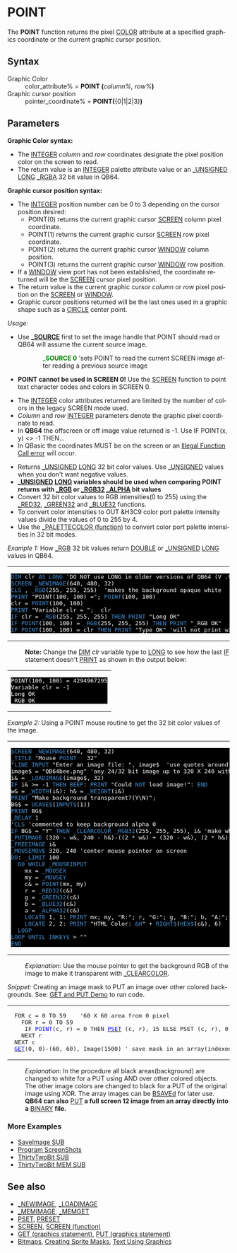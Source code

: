 <style>pre.codeide, pre.outputfixed, .outputcrt0 { background-color: #000 !important; color: #FFF !important; }</style><!DOCTYPE html>
<html class="client-nojs" dir="ltr" lang="en">
<head>
<title>POINT - QB64 Phoenix Edition Wiki</title>
</head>
<body class="mediawiki ltr sitedir-ltr mw-hide-empty-elt ns-0 ns-subject page-POINT rootpage-POINT skin-vector action-view skin-vector-legacy vector-feature-language-in-header-enabled vector-feature-language-in-main-page-header-disabled vector-feature-language-alert-in-sidebar-disabled vector-feature-sticky-header-disabled vector-feature-sticky-header-edit-disabled vector-feature-table-of-contents-disabled vector-feature-visual-enhancement-next-disabled">
<div class="mw-body" id="content" role="main">
<a id="top"></a>
<h1 class="firstHeading mw-first-heading" id="firstHeading"><span class="mw-page-title-main">POINT</span></h1>
<div class="vector-body" id="bodyContent">
<div class="mw-body-content mw-content-ltr" dir="ltr" id="mw-content-text" lang="en"><div class="mw-parser-output"><p>The <b>POINT</b> function returns the pixel <a href="COLOR" title="COLOR">COLOR</a> attribute at a specified graphics coordinate or the current graphic cursor position.
</p>
<h2><span class="mw-headline" id="Syntax">Syntax</span></h2>
<dl><dt>Graphic Color</dt>
<dd>color_attribute% = <b>POINT (</b><i>column%, row%</i><b>)</b></dd>
<dt>Graphic cursor position</dt>
<dd>pointer_coordinate% = <b>POINT(</b>{0|1|2|3}<b>)</b></dd></dl>
<p>
</p>
<h2><span class="mw-headline" id="Parameters">Parameters</span></h2>
<p><b>Graphic Color syntax:</b>
</p>
<ul><li>The <a href="INTEGER" title="INTEGER">INTEGER</a> <i>column</i> and <i>row</i> coordinates designate the pixel position color on the screen to read.</li>
<li>The return value is an <a href="INTEGER" title="INTEGER">INTEGER</a> palette attribute value or an <a href="UNSIGNED" title="UNSIGNED">_UNSIGNED</a> <a href="LONG" title="LONG">LONG</a> <a href="RGBA" title="RGBA">_RGBA</a> 32 bit value in QB64.</li></ul>
<p><b>Graphic cursor position syntax:</b>
</p>
<ul><li>The <a href="INTEGER" title="INTEGER">INTEGER</a> position number can be 0 to 3 depending on the cursor position desired:
<ul><li>POINT(0) returns the current graphic cursor <a href="SCREEN" title="SCREEN">SCREEN</a> column pixel coordinate.</li>
<li>POINT(1) returns the current graphic cursor <a href="SCREEN" title="SCREEN">SCREEN</a> row pixel coordinate.</li>
<li>POINT(2) returns the current graphic cursor <a href="WINDOW" title="WINDOW">WINDOW</a> column position.</li>
<li>POINT(3) returns the current graphic cursor <a href="WINDOW" title="WINDOW">WINDOW</a> row position.</li></ul></li>
<li>If a <a href="WINDOW" title="WINDOW">WINDOW</a> view port has not been established, the coordinate returned will be the <a href="SCREEN" title="SCREEN">SCREEN</a> cursor pixel position.</li>
<li>The return value is the current graphic cursor <i>column</i> or <i>row</i> pixel position on the <a href="SCREEN" title="SCREEN">SCREEN</a> or <a href="WINDOW" title="WINDOW">WINDOW</a>.</li>
<li>Graphic cursor positions returned will be the last ones used in a graphic shape such as a <a href="CIRCLE" title="CIRCLE">CIRCLE</a> center point.</li></ul>
<p>
<i>Usage:</i>
</p>
<ul><li>Use <b><a href="SOURCE" title="SOURCE">_SOURCE</a></b> first to set the image handle that POINT should read or QB64 will assume the current source image.</li></ul>
<dl><dd><dl><dd><b><span style="color:green;">_SOURCE 0</span></b> 'sets POINT to read the current SCREEN image after reading a previous source image</dd></dl></dd></dl>
<ul><li><b>POINT cannot be used in SCREEN 0!</b> Use the <a href="SCREEN_(function)" title="SCREEN (function)">SCREEN</a> function to point text character codes and colors in SCREEN 0.</li></ul>
<p>
</p>
<ul><li>The <a href="INTEGER" title="INTEGER">INTEGER</a> color attributes returned are limited by the number of colors in the legacy SCREEN mode used.</li>
<li><i>Column</i> and <i>row</i> <a href="INTEGER" title="INTEGER">INTEGER</a> parameters denote the graphic pixel coordinate to read.</li>
<li>In <b>QB64</b> the offscreen or off image value returned is -1. Use IF POINT(x, y) &lt;&gt; -1 THEN...</li>
<li>In QBasic the coordinates MUST be on the screen or an <a href="ERROR_Codes" title="ERROR Codes">Illegal Function Call error</a> will occur.</li></ul>
<p>
</p>
<ul><li>Returns <a href="UNSIGNED" title="UNSIGNED">_UNSIGNED</a> <a href="LONG" title="LONG">LONG</a> 32 bit color values. Use <a href="UNSIGNED" title="UNSIGNED">_UNSIGNED</a> values when you don't want negative values.</li>
<li><b><a href="UNSIGNED" title="UNSIGNED">_UNSIGNED</a> <a href="LONG" title="LONG">LONG</a> variables should be used when comparing POINT returns with <a href="RGB" title="RGB">_RGB</a> or <a href="RGB32" title="RGB32">_RGB32</a> <a href="ALPHA" title="ALPHA">_ALPHA</a> bit values</b></li>
<li>Convert 32 bit color values to RGB intensities(0 to 255) using the <a href="RED32" title="RED32">_RED32</a>, <a href="GREEN32" title="GREEN32">_GREEN32</a> and <a href="BLUE32" title="BLUE32">_BLUE32</a> functions.</li>
<li>To convert color intensities to OUT &amp;H3C9 color port palette intensity values divide the values of 0 to 255 by 4.</li>
<li>Use the <a href="PALETTECOLOR_(function)" title="PALETTECOLOR (function)">_PALETTECOLOR (function)</a> to convert color port palette intensities in 32 bit modes.</li></ul>
<p>
<i>Example 1:</i> How <a href="RGB" title="RGB">_RGB</a> 32 bit values return <a href="DOUBLE" title="DOUBLE">DOUBLE</a> or <a href="UNSIGNED" title="UNSIGNED">_UNSIGNED</a> <a href="LONG" title="LONG">LONG</a> values in QB64.
</p>
<table cellpadding="15px" width="100%">
<tbody><tr>
<td><pre class="codeide"><a href="DIM" title="DIM"><span style="color:#4593D8;">DIM</span></a> clr <a href="AS" title="AS"><span style="color:#4593D8;">AS</span></a> <a href="LONG" title="LONG"><span style="color:#4593D8;">LONG</span></a> 'DO NOT use LONG in older versions of QB64 (V .936 down)
<a href="SCREEN" title="SCREEN"><span style="color:#4593D8;">SCREEN</span></a> <a href="NEWIMAGE" title="NEWIMAGE"><span style="color:#4593D8;">_NEWIMAGE</span></a>(640, 480, 32)
<a href="CLS" title="CLS"><span style="color:#4593D8;">CLS</span></a> , <a href="RGB" title="RGB"><span style="color:#4593D8;">_RGB</span></a>(255, 255, 255)  'makes the background opaque white
<a href="PRINT" title="PRINT"><span style="color:#4593D8;">PRINT</span></a> "POINT(100, 100) ="; <a class="mw-selflink selflink"><span style="color:#4593D8;">POINT</span></a>(100, 100)
clr = <a class="mw-selflink selflink"><span style="color:#4593D8;">POINT</span></a>(100, 100)
<a href="PRINT" title="PRINT"><span style="color:#4593D8;">PRINT</span></a> "Variable clr = ";  clr
<a href="IF...THEN" title="IF...THEN"><span style="color:#4593D8;">IF</span></a> clr = <a href="RGB" title="RGB"><span style="color:#4593D8;">_RGB</span></a>(255, 255, 255) <a href="THEN" title="THEN"><span style="color:#4593D8;">THEN</span></a> <a href="PRINT" title="PRINT"><span style="color:#4593D8;">PRINT</span></a> "Long OK"
<a href="IF...THEN" title="IF...THEN"><span style="color:#4593D8;">IF</span></a> <a class="mw-selflink selflink"><span style="color:#4593D8;">POINT</span></a>(100, 100) = <a href="RGB" title="RGB"><span style="color:#4593D8;">_RGB</span></a>(255, 255, 255) <a href="THEN" title="THEN"><span style="color:#4593D8;">THEN</span></a> <a href="PRINT" title="PRINT"><span style="color:#4593D8;">PRINT</span></a> "_RGB OK"
<a href="IF...THEN" title="IF...THEN"><span style="color:#4593D8;">IF</span></a> <a class="mw-selflink selflink"><span style="color:#4593D8;">POINT</span></a>(100, 100) = clr <a href="THEN" title="THEN"><span style="color:#4593D8;">THEN</span></a> <a href="PRINT" title="PRINT"><span style="color:#4593D8;">PRINT</span></a> "Type OK" 'will not print with a LONG variable type
</pre>
</td></tr></tbody></table>
<dl><dd><b>Note:</b> Change the <a href="DIM" title="DIM">DIM</a> <i>clr</i> variable type to <a href="LONG" title="LONG">LONG</a> to see how the last <a class="mw-redirect" href="IF" title="IF">IF</a> statement doesn't <a href="PRINT" title="PRINT">PRINT</a> as shown in the output below:</dd></dl>
<table cellpadding="15px" width="100%">
<tbody><tr>
<td><pre class="outputcrt0">POINT(100, 100) = 4294967295
Variable clr = -1
Long OK
_RGB OK
</pre>
</td></tr></tbody></table>
<p>
<i>Example 2:</i> Using a <a class="mw-selflink selflink">POINT</a> mouse routine to get the 32 bit color values of the image.
</p>
<table cellpadding="15px" width="100%">
<tbody><tr>
<td><pre class="codeide"><a href="SCREEN" title="SCREEN"><span style="color:#4593D8;">SCREEN</span></a> <a href="NEWIMAGE" title="NEWIMAGE"><span style="color:#4593D8;">_NEWIMAGE</span></a>(640, 480, 32)
<a href="TITLE" title="TITLE"><span style="color:#4593D8;">_TITLE</span></a> "Mouse <a class="mw-selflink selflink"><span style="color:#4593D8;">POINT</span>er</a> 32"
'<a href="LINE_INPUT" title="LINE INPUT"><span style="color:#4593D8;">LINE INPUT</span></a> "Enter an image file: ", image$  'use quotes around file names with spaces
image$ = "QB64bee.png" 'any 24/32 bit image up to 320 X 240 with current <a href="PUTIMAGE" title="PUTIMAGE"><span style="color:#4593D8;">_PUTIMAGE</span></a> settings
i&amp; = <a href="LOADIMAGE" title="LOADIMAGE"><span style="color:#4593D8;">_LOADIMAGE</span></a>(image$, 32)
<a href="IF...THEN" title="IF...THEN"><span style="color:#4593D8;">IF</span></a> i&amp; &gt;= -1 <a href="THEN" title="THEN"><span style="color:#4593D8;">THEN</span></a> <a href="BEEP" title="BEEP"><span style="color:#4593D8;">BEEP</span></a>: <a href="PRINT" title="PRINT"><span style="color:#4593D8;">PRINT</span></a> "Could <a href="NOT" title="NOT"><span style="color:#4593D8;">NOT</span></a> load image!": <a href="END" title="END"><span style="color:#4593D8;">END</span></a>
w&amp; = <a href="WIDTH_(function)" title="WIDTH (function)"><span style="color:#4593D8;">_WIDTH</span></a>(i&amp;): h&amp; = <a href="HEIGHT" title="HEIGHT"><span style="color:#4593D8;">_HEIGHT</span></a>(i&amp;)
<a href="PRINT" title="PRINT"><span style="color:#4593D8;">PRINT</span></a> "Make background transparent?(Y\N)";
BG$ = <a href="UCASE$" title="UCASE$"><span style="color:#4593D8;">UCASE$</span></a>(<a href="INPUT$" title="INPUT$"><span style="color:#4593D8;">INPUT$</span></a>(1))
<a href="PRINT" title="PRINT"><span style="color:#4593D8;">PRINT</span></a> BG$
<a href="DELAY" title="DELAY"><span style="color:#4593D8;">_DELAY</span></a> 1
'<a href="CLS" title="CLS"><span style="color:#4593D8;">CLS</span></a> 'commented to keep background alpha 0
<a href="IF...THEN" title="IF...THEN"><span style="color:#4593D8;">IF</span></a> BG$ = "Y" <a href="THEN" title="THEN"><span style="color:#4593D8;">THEN</span></a> <a href="CLEARCOLOR" title="CLEARCOLOR"><span style="color:#4593D8;">_CLEARCOLOR</span></a> <a href="RGB32" title="RGB32"><span style="color:#4593D8;">_RGB32</span></a>(255, 255, 255), i&amp; 'make white Background transparent
<a href="PUTIMAGE" title="PUTIMAGE"><span style="color:#4593D8;">_PUTIMAGE</span></a> (320 - w&amp;, 240 - h&amp;)-((2 * w&amp;) + (320 - w&amp;), (2 * h&amp;) + (240 - h&amp;)), i&amp;, 0
<a href="FREEIMAGE" title="FREEIMAGE"><span style="color:#4593D8;">_FREEIMAGE</span></a> i&amp;
<a href="MOUSEMOVE" title="MOUSEMOVE"><span style="color:#4593D8;">_MOUSEMOVE</span></a> 320, 240 'center mouse pointer on screen
<a href="DO...LOOP" title="DO...LOOP"><span style="color:#4593D8;">DO</span></a>: <a href="LIMIT" title="LIMIT"><span style="color:#4593D8;">_LIMIT</span></a> 100
  <a href="DO...LOOP" title="DO...LOOP"><span style="color:#4593D8;">DO</span></a> <a class="mw-redirect" href="WHILE" title="WHILE"><span style="color:#4593D8;">WHILE</span></a> <a href="MOUSEINPUT" title="MOUSEINPUT"><span style="color:#4593D8;">_MOUSEINPUT</span></a>
    mx = <a href="MOUSEX" title="MOUSEX"><span style="color:#4593D8;">_MOUSEX</span></a>
    my = <a href="MOUSEY" title="MOUSEY"><span style="color:#4593D8;">_MOUSEY</span></a>
    c&amp; = <a class="mw-selflink selflink"><span style="color:#4593D8;">POINT</span></a>(mx, my)
    r = <a href="RED32" title="RED32"><span style="color:#4593D8;">_RED32</span></a>(c&amp;)
    g = <a href="GREEN32" title="GREEN32"><span style="color:#4593D8;">_GREEN32</span></a>(c&amp;)
    b = <a href="BLUE32" title="BLUE32"><span style="color:#4593D8;">_BLUE32</span></a>(c&amp;)
    a = <a href="ALPHA32" title="ALPHA32"><span style="color:#4593D8;">_ALPHA32</span></a>(c&amp;)
    <a href="LOCATE" title="LOCATE"><span style="color:#4593D8;">LOCATE</span></a> 1, 1: <a href="PRINT" title="PRINT"><span style="color:#4593D8;">PRINT</span></a> mx; my, "R:"; r, "G:"; g, "B:"; b, "A:"; a; "  "
    <a href="LOCATE" title="LOCATE"><span style="color:#4593D8;">LOCATE</span></a> 2, 2: <a href="PRINT" title="PRINT"><span style="color:#4593D8;">PRINT</span></a> "HTML Color: <a href="%26H" title="&amp;H"><span style="color:#4593D8;">&amp;H</span></a>" + <a href="RIGHT$" title="RIGHT$"><span style="color:#4593D8;">RIGHT$</span></a>(<a href="HEX$" title="HEX$"><span style="color:#4593D8;">HEX$</span></a>(c&amp;), 6)
  <a href="LOOP" title="LOOP"><span style="color:#4593D8;">LOOP</span></a>
<a href="LOOP" title="LOOP"><span style="color:#4593D8;">LOOP</span></a> <a href="UNTIL" title="UNTIL"><span style="color:#4593D8;">UNTIL</span></a> <a href="INKEY$" title="INKEY$"><span style="color:#4593D8;">INKEY$</span></a> &gt; ""
<a href="END" title="END"><span style="color:#4593D8;">END</span></a>
</pre>
</td></tr></tbody></table>
<dl><dd><i>Explanation:</i> Use the mouse pointer to get the background RGB of the image to make it transparent with <a href="CLEARCOLOR" title="CLEARCOLOR">_CLEARCOLOR</a>.</dd></dl>
<p>
<i>Snippet:</i> Creating an image mask to PUT an image over other colored backgrounds. See: <a href="GET_and_PUT_Demo" title="GET and PUT Demo">GET and PUT Demo</a> to run code.
</p>
<table cellpadding="5px" width="100%">
<tbody><tr>
<td><pre class="outputtext"> FOR c = 0 TO 59    '60 X 60 area from 0 pixel
   FOR r = 0 TO 59
    IF <a class="mw-selflink selflink"><span style="color:blue;">POINT</span></a>(c, r) = 0 THEN <a href="PSET" title="PSET"><span style="color:blue;">PSET</span></a> (c, r), 15 ELSE PSET (c, r), 0
   NEXT r
 NEXT c
 <a href="GET_(graphics_statement)" title="GET (graphics statement)"><span style="color:blue;">GET</span></a>(0, 0)-(60, 60), Image(1500) ' save mask in an array(indexed above original image).
</pre>
</td></tr></tbody></table>
<dl><dd><i>Explanation:</i> In the procedure all black areas(background) are changed to white for a PUT using AND over other colored objects. The other image colors are changed to black for a PUT of the original image using XOR. The array images can be <a href="BSAVE" title="BSAVE">BSAVEd</a> for later use. <b>QB64 can also</b> <a href="PUT" title="PUT">PUT</a><b> a full screen 12 image from an array directly into a</b> <a class="mw-redirect" href="BINARY" title="BINARY">BINARY</a> <b>file.</b></dd></dl>
<h3><span class="mw-headline" id="More_Examples">More Examples</span></h3>
<ul><li><a href="SaveImage_SUB" title="SaveImage SUB">SaveImage SUB</a></li>
<li><a href="Program_ScreenShots" title="Program ScreenShots">Program ScreenShots</a></li>
<li><a href="ThirtyTwoBit_SUB" title="ThirtyTwoBit SUB">ThirtyTwoBit SUB</a></li>
<li><a href="ThirtyTwoBit_MEM_SUB" title="ThirtyTwoBit MEM SUB">ThirtyTwoBit MEM SUB</a></li></ul>
<p>
</p>
<h2><span class="mw-headline" id="See_also">See also</span></h2>
<ul><li><a href="NEWIMAGE" title="NEWIMAGE">_NEWIMAGE</a>, <a href="LOADIMAGE" title="LOADIMAGE">_LOADIMAGE</a></li>
<li><a href="MEMIMAGE" title="MEMIMAGE">_MEMIMAGE</a>, <a href="MEMGET" title="MEMGET">_MEMGET</a></li>
<li><a href="PSET" title="PSET">PSET</a>, <a href="PRESET" title="PRESET">PRESET</a></li>
<li><a href="SCREEN" title="SCREEN">SCREEN</a>, <a href="SCREEN_(function)" title="SCREEN (function)">SCREEN (function)</a></li>
<li><a href="GET_(graphics_statement)" title="GET (graphics statement)">GET (graphics statement)</a>, <a href="PUT_(graphics_statement)" title="PUT (graphics statement)">PUT (graphics statement)</a></li>
<li><a href="Bitmaps" title="Bitmaps">Bitmaps</a>, <a href="Creating_Sprite_Masks" title="Creating Sprite Masks">Creating Sprite Masks</a>, <a href="Text_Using_Graphics" title="Text Using Graphics">Text Using Graphics</a></li></ul>
<p>
</p>
<!-- 
NewPP limit report
Cached time: 20240715031651
Cache expiry: 86400
Reduced expiry: false
Complications: [show‐toc]
CPU time usage: 0.066 seconds
Real time usage: 0.085 seconds
Preprocessor visited node count: 827/1000000
Post‐expand include size: 5151/2097152 bytes
Template argument size: 950/2097152 bytes
Highest expansion depth: 3/100
Expensive parser function count: 0/100
Unstrip recursion depth: 0/20
Unstrip post‐expand size: 0/5000000 bytes
-->
<!--
Transclusion expansion time report (%,ms,calls,template)
100.00%   46.238      1 -total
 16.92%    7.824      3 Template:CodeEnd
 13.85%    6.404     76 Template:Cl
  6.14%    2.837      1 Template:PageSyntax
  5.62%    2.599      1 Template:Small
  5.36%    2.480      1 Template:OutputStart
  5.12%    2.367      1 Template:Text
  5.03%    2.326      2 Template:CodeStart
  4.98%    2.304      1 Template:PageParameters
  4.70%    2.174      1 Template:PageNavigation
-->
<!-- Saved in parser cache with key qb64pnix_mw19894-mwmb_:pcache:idhash:232-0!canonical and timestamp 20240715031651 and revision id 8665.
 -->
</div>
</div>
</div>
</div>
</body>
</html>